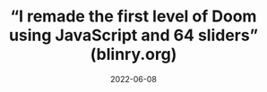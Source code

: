 ---
title: “I remade the first level of Doom using JavaScript and 64 sliders” (blinry.org)
cc-type: bookmark
bookmark: https://blinry.org/sliderland/doom/
date: 2022-06-08
permalink: /blinry.org/sliderland/doom/
related:
  - tixy.land
tags:
  - bookmark
---